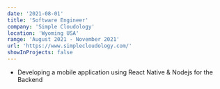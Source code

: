 ```yaml
---
date: '2021-08-01'
title: 'Software Engineer'
company: 'Simple Cloudology'
location: 'Wyoming USA'
range: 'August 2021 - November 2021'
url: 'https://www.simplecloudology.com/'
showInProjects: false
---
```


- Developing a mobile application using React Native & Nodejs for the Backend
